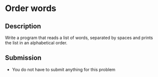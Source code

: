 # Order words

## Description
Write a program that reads a list of words, separated by spaces and prints the list in an alphabetical order.

## Submission
- You do not have to submit anything for this problem

